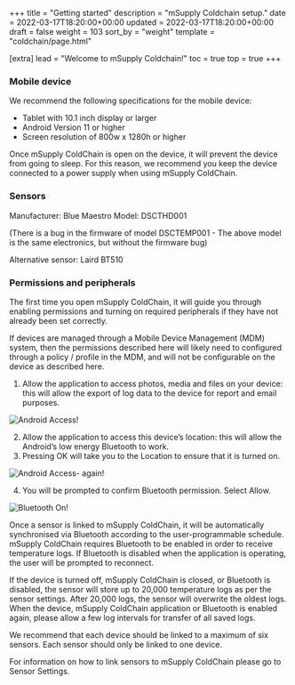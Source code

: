 +++
title = "Getting started"
description = "mSupply Coldchain setup."
date = 2022-03-17T18:20:00+00:00
updated = 2022-03-17T18:20:00+00:00
draft = false
weight = 103
sort_by = "weight"
template = "coldchain/page.html"

[extra]
lead = "Welcome to mSupply Coldchain!"
toc = true
top = true
+++


### Mobile device

We recommend the following specifications for the mobile device:

* Tablet with 10.1 inch display or larger
* Android Version 11 or higher
* Screen resolution of 800w x 1280h or higher

Once mSupply ColdChain is open on the device, it will prevent the device from going to sleep. For this reason, we recommend you keep the device connected to a power supply when using mSupply ColdChain.

### Sensors

Manufacturer: Blue Maestro Model: DSCTHD001

(There is a bug in the firmware of model DSCTEMP001 - The above model is the same electronics, but without the firmware bug)

Alternative sensor: Laird BT510

### Permissions and peripherals

The first time you open mSupply ColdChain, it will guide you through enabling permissions and turning on required peripherals if they have not already been set correctly.

If devices are managed through a Mobile Device Management (MDM) system, then the permissions described here will likely need to configured through a policy / profile in the MDM, and will not be configurable on the device as described here.

1. Allow the application to access photos, media and files on your device: this will allow the export of log data to the device for report and email purposes.

![Android Access!](/coldchain/images/allow_coldchain_access.png)

2. Allow the application to access this device’s location: this will allow the Android’s low energy Bluetooth to work.
3. Pressing OK will take you to the Location to ensure that it is turned on.

![Android Access- again!](/coldchain/images/allow_coldchain_access_more.png)

4. You will be prompted to confirm Bluetooth permission. Select Allow.

![Bluetooth On!](/coldchain/images/bluetooth_on.png)


Once a sensor is linked to mSupply ColdChain, it will be automatically synchronised via Bluetooth according to the user-programmable schedule. mSupply ColdChain requires Bluetooth to be enabled in order to receive temperature logs. If Bluetooth is disabled when the application is operating, the user will be prompted to reconnect.


If the device is turned off, mSupply ColdChain is closed, or Bluetooth is disabled, the sensor will store up to 20,000 temperature logs as per the sensor settings. After 20,000 logs, the sensor will overwrite the oldest logs. When the device, mSupply ColdChain application or Bluetooth is enabled again, please allow a few log intervals for transfer of all saved logs.


We recommend that each device should be linked to a maximum of six sensors. Each sensor should only be linked to one device.

For information on how to link sensors to mSupply ColdChain please go to Sensor Settings. 